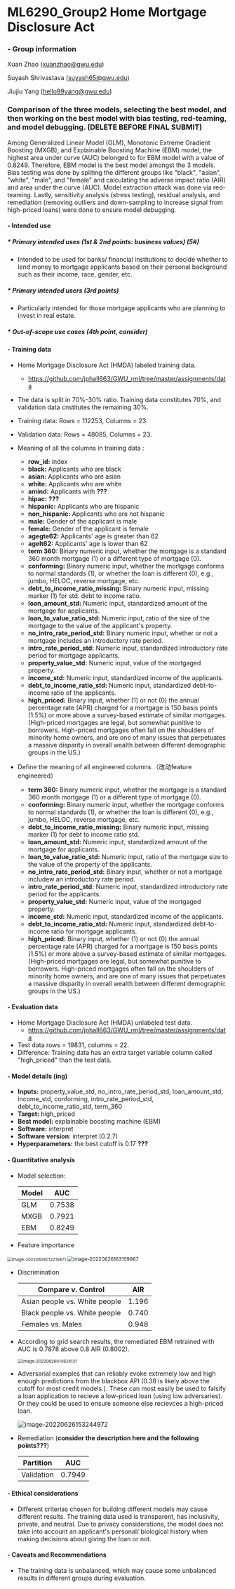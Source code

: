 # ML6290_Group2 Home Mortgage Disclosure Act



### - Group information 

Xuan Zhao (xuanzhao@gwu.edu)

Suyash Shrivastava ([suyash65@gwu.edu](mailto:suyash65@gwu.edu))

Jiujiu Yang ([hello99yang@gwu.edu](mailto:hello99yang@gwu.edu))



### Comparison of the three models, selecting the best model, and then working on the best model with bias testing, red-teaming, and model debugging. (DELETE BEFORE FINAL SUBMIT)

Among Generalized Linear Model (GLM), Monotonic Extreme Gradient Boosting (MXGB), and Explainable Boosting Machine (EBM) model, the highest area under curve (AUC) belonged to for EBM model with a value of 0.8249. Therefore, EBM model is the best model amongst the 3 models. Bias testing was done by spliting the different groups like "black", "asian", "white", "male", and "female" and calculating the adverse impact ratio (AIR) and area under the curve (AUC). Model extraction attack was done via red-teaming.  Lastly, sensitivity analysis (stress testing), residual analysis, and remediation (removing outliers and down-sampling to increase signal from high-priced loans) were done to ensure model debugging.

#### - Intended use

##### * Primary intended uses (1st & 2nd points: business values) (5#) 

* Intended to be used for banks/ financial institutions to decide whether to lend money to mortgage applicants based on their personal background such as their income, race, gender, etc.

##### * Primary intended users (3rd points)

* Particularly intended for those mortgage applicants who are planning to invest in real estate.

##### * Out-of-scope use cases (4th point, consider)



#### \- Training data 

* Home Mortgage Disclosure Act (HMDA) labeled training data.
  * https://github.com/jphall663/GWU_rml/tree/master/assignments/data

* The data is split in 70%-30% ratio. Training data constitutes 70%, and validation data cnstitutes the remaining 30%.

* Training data: Rows = 112253, Columns = 23.

* Validation data: Rows = 48085, Columns = 23.

* Meaning of all the columns in training data :
  * **row_id:** index
  * **black:** Applicants who are black
  * **asian:**  Applicants who are asian
  * **white:** Applicants who are white
  * **amind:** Applicants with **???**
  * **hipac:** **???**
  * **hispanic:** Applicants who are hispanic
  * **non_hispanic:** Applicants who are not hispanic
  * **male:** Gender of the applicant is male
  * **female:** Gender of the applicant is female
  * **agegte62:** Applicants' age is greater than 62
  * **agelt62:** Applicants' age is lower than 62
  * **term 360:** Binary numeric input, whether the mortgage is a standard 360 month mortgage (1) or a different type of mortgage (0).
  * **conforming:** Binary numeric input, whether the mortgage conforms to normal standards (1), or whether the loan is different (0), e.g., jumbo, HELOC, reverse mortgage, etc.
  * **debt_to_income_ratio_missing:** Binary numeric input, missing marker (1) for std. debt to income ratio.
  * **loan_amount_std:** Numeric input, standardized amount of the mortgage for applicants.
  * **loan_to_value_ratio_std:** Numeric input, ratio of the size of the mortgage to the value of the applicant's property.
  * **no_intro_rate_period_std:** Binary numeric input, whether or not a mortgage includes an introductory rate period.
  * **intro_rate_period_std:** Numeric input, standardized introductory rate period for mortgage applicants.
  * **property_value_std:** Numeric input, value of the mortgaged property.
  * **income_std:** Numeric input, standardized income of the applicants.
  * **debt_to_income_ratio_std:** Numeric input, standardized debt-to-income ratio of the applicants.
  * **high_priced:** Binary input, whether (1) or not (0) the annual percentage rate (APR) charged for a mortgage is 150 basis points (1.5%) or more above a survey-based estimate of similar mortgages. (High-priced mortgages are legal, but somewhat punitive to borrowers. High-priced mortgages often fall on the shoulders of minority home owners, and are one of many issues that perpetuates a massive disparity in overall wealth between different demographic groups in the US.)

 * Define the meaning of all engineered columns （改动feature engineered）
   * **term 360:** Binary numeric input, whether the mortgage is a standard 360 month mortgage (1) or a different type of mortgage (0).
   * **conforming:** Binary numeric input, whether the mortgage conforms to normal standards (1), or whether the loan is different (0), e.g., jumbo, HELOC, reverse mortgage, etc.
   * **debt_to_income_ratio_missing:** Binary numeric input, missing marker (1) for debt to income ratio std.
   * **loan_amount_std:** Numeric input, standardized amount of the mortgage for applicants.
   * **loan_to_value_ratio_std:** Numeric input, ratio of the mortgage size to the value of the property of the applicants.
   * **no_intro_rate_period_std:** Binary input, whether or not a mortgage includew an introductory rate period.
   * **intro_rate_period_std:** Numeric input, standardized introductory rate period for the applicants.
   * **property_value_std:** Numeric input, value of the mortgaged property.
   * **income_std:** Numeric input, standardized income of the applicants.
   * **debt_to_income_ratio_std:** Numeric input, standardized debt-to-income ratio for mortgage applicants.
   * **high_priced:** Binary input, whether (1) or not (0) the annual percentage rate (APR) charged for a mortgage is 150 basis points (1.5%) or more above a survey-based estimate of similar mortgages. (High-priced mortgages are legal, but somewhat punitive to borrowers. High-priced mortgages often fall on the shoulders of minority home owners, and are one of many issues that perpetuates a massive disparity in overall wealth between different demographic groups in the US.)

#### \- Evaluation data

* Home Mortgage Disclosure Act (HMDA) unlabeled test data.
  * https://github.com/jphall663/GWU_rml/tree/master/assignments/data
* Test data rows = 19831, columns = 22.
* Difference: Training data has an extra target variable column called "high_priced" than the test data.

#### - Model details (ing)

* **Inputs:** property_value_std, no_intro_rate_period_std, loan_amount_std, income_std, conforming, intro_rate_period_std, debt_to_income_ratio_std, term_360
* **Target:** high_priced
* **Best model:** explainable boosting machine (EBM)
* **Software:** interpret
* **Software version:** interpret (0.2.7)
* **Hyperparameters:** the best cutoff is 0.17 **???** 

#### - Quantitative analysis 

* Model selection:

  | Model | AUC    |
  | ----- | ------ |
  | GLM   | 0.7538 |
  | MXGB  | 0.7921 |
  | EBM   | 0.8249 |

* Feature importance

<img src="A02_global_feature_importance.png" alt="image-20220626012215871" style="zoom: 67%;" />

<img src="image-20220626163159967.png" alt="image-20220626163159967" style="zoom:80%;" />





* Discrimination

  | Compare v. Control            | AIR   |
  | ----------------------------- | ----- |
  | Asian people vs. White people | 1.196 |
  | Black people vs. White people | 0.740 |
  | Females vs. Males             | 0.948 |



* According to grid search results, the remediated EBM retrained with AUC is 0.7878 above 0.8 AIR (0.8002).

  <img src="image-20220626014824131.png" alt="image-20220626014824131" style="zoom:67%;" />

* Adversarial examples that can reliably evoke extremely low and high enough predictions from the blackbox API (0.38 is likely above the cutoff for most credit models.). These can most easily be used to falsify a loan application to recieve a low-priced loan (using low adversaries). Or they could be used to ensure someone else recievces a high-priced loan.

  ![image-20220626153244972](image-20220626153244972.png)



* Remediation (**consider the description here and the following points???**)

  | Partition  | AUC    |
  | ---------- | ------ |
  | Validation | 0.7949 |



#### - Ethical considerations

* Different criterias chosen for building different models may cause different results. The training data used is transparent, has inclusivity, private, and neutral. Due to privacy considerations, the model does not take into account an applicant's personal/ biological history when making decisions about giving the loan or not.

#### - Caveats and Recommendations

* The training data is unbalanced, which may cause some unbalanced results in different groups during evaluation.





